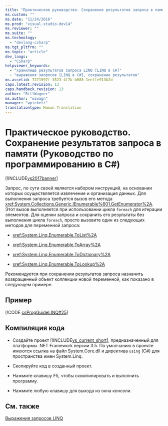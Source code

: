 ```yaml
---
title: "Практическое руководство. Сохранение результатов запроса в памяти (Руководство по программированию в C#) | Microsoft Docs"
ms.custom: ""
ms.date: "11/24/2016"
ms.prod: "visual-studio-dev14"
ms.reviewer: ""
ms.suite: ""
ms.technology: 
  - "devlang-csharp"
ms.tgt_pltfrm: ""
ms.topic: "article"
dev_langs: 
  - "CSharp"
helpviewer_keywords: 
  - "хранилище результатов запроса LINQ [LINQ в C#]"
  - "выражения запросов [LINQ в C#], сохранение результатов"
ms.assetid: 7271597f-3523-4f7b-b088-1eeffe913b2d
caps.latest.revision: 13
caps.handback.revision: 13
author: "BillWagner"
ms.author: "wiwagn"
manager: "wpickett"
translationtype: Human Translation
---
```

# Практическое руководство. Сохранение результатов запроса в памяти (Руководство по программированию в C#)
[!INCLUDE[vs2017banner](../../../csharp/includes/vs2017banner.md)]

Запрос, по сути своей является набором инструкций, на основании которых осуществляется извлечение и организация данных.  Для выполнения запроса требуется вызов его метода <xref:System.Collections.Generic.IEnumerable%601.GetEnumerator%2A>.  Этот вызов выполняется при использовании цикла `foreach` для итерации элементов.  Для оценки запроса и сохранить его результаты без выполнения цикла `foreach`, просто вызовите один из следующих методов для переменной запроса:  
  
-   <xref:System.Linq.Enumerable.ToList%2A>  
  
-   <xref:System.Linq.Enumerable.ToArray%2A>  
  
-   <xref:System.Linq.Enumerable.ToDictionary%2A>  
  
-   <xref:System.Linq.Enumerable.ToLookup%2A>  
  
 Рекомендуется при сохранении результатов запроса назначить возвращенный объект коллекции новой переменной, как показано в следующем примере.  
  
## Пример  
 [!CODE [csProgGuideLINQ#25](../CodeSnippet/VS_Snippets_VBCSharp/csProgGuideLINQ#25)]  
  
## Компиляция кода  
  
-   Создайте проект [!INCLUDE[vs_current_short](../../../csharp/programming-guide/classes-and-structs/includes/vs_current_short_md.md)], предназначенный для платформы .NET Framework версии 3.5.  По умолчанию в проекте имеются ссылка на файл System.Core.dll и директива `using` \(C\#\) для пространства имен System.Linq.  
  
-   Скопируйте код в созданный проект.  
  
-   Нажмите клавишу F5, чтобы скомпилировать и выполнить программу.  
  
-   Нажмите любую клавишу для выхода из окна консоли.  
  
## См. также  
 [Выражения запросов LINQ](../../../csharp/programming-guide/linq-query-expressions/index.md)